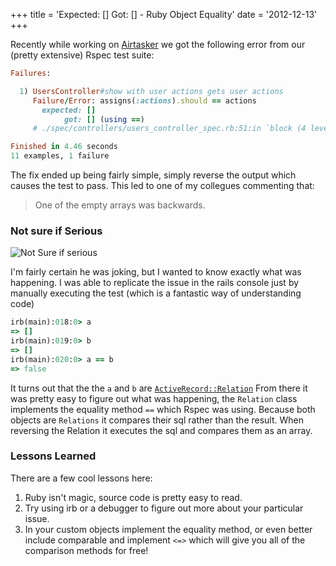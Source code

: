 +++
title = 'Expected: [] Got: [] - Ruby Object Equality'
date = '2012-12-13'
+++

Recently while working on [Airtasker](https://www.airtasker.com)
we got the following error from our (pretty extensive) Rspec test suite:
<!-- more -->
```ruby
Failures:

  1) UsersController#show with user actions gets user actions
     Failure/Error: assigns(:actions).should == actions
       expected: []
            got: [] (using ==)
     # ./spec/controllers/users_controller_spec.rb:51:in `block (4 levels) in <top (required)>'

Finished in 4.46 seconds
11 examples, 1 failure
```

The fix ended up being fairly simple, simply reverse the output which causes the test to pass.
This led to one of my collegues commenting that:

> One of the empty arrays was backwards.

### Not sure if Serious
![Not Sure if serious](http://t.qkme.me/3ooht0.jpg)

I'm fairly certain he was joking, but I wanted to know exactly what was happening.
I was able to replicate the issue in the rails console just by manually executing the test
(which is a fantastic way of understanding code)

```ruby
irb(main):018:0> a
=> []
irb(main):019:0> b
=> []
irb(main):020:0> a == b
=> false
```

It turns out that the the `a` and `b` are [`ActiveRecord::Relation`](https://github.com/rails/rails/blob/4657dba60eebc0d7cea11ffd18aa70d7a3d00e45/activerecord/lib/active_record/relation.rb)
From there it was pretty easy to figure out what was happening, the `Relation` class implements the equality
method `==` which Rspec was using. Because both objects are `Relations` it compares their sql rather than the result.
When reversing the Relation it executes the sql and compares them as an array.

### Lessons Learned
There are a few cool lessons here:

1. Ruby isn't magic, source code is pretty easy to read.
2. Try using irb or a debugger to figure out more about your particular issue.
3. In your custom objects implement the equality method, or even better include comparable and implement `<=>`
which will give you all of the comparison methods for free!
